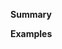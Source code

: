 <!-- Thanks for submitting a pull request! Please provide enough information so that others can review your pull request. The two fields below are mandatory.-->

**Summary**

<!-- Explain the **motivation** for making this change. What problem does the pull request solve? -->

**Examples**

<!-- If this code fixes a bug or adds a new feature, provide an example demonstrating the change, unless you added a test. -->
